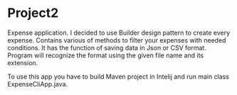 # Project2
Expense application. 
I decided to use Builder design pattern to create every expense. Contains various of methods to filter your expenses with needed conditions. 
It has the function of saving data in Json or CSV format. Program will recognize the format using the given file name and its extension.

To use this app you have to build Maven project in Intelij and run main class ExpenseCliApp.java.

